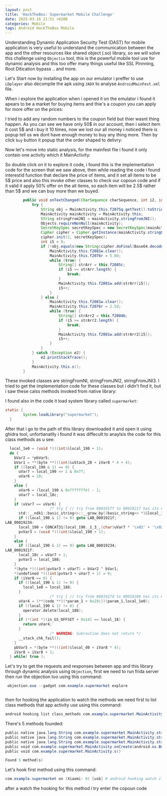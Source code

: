 ```yaml
---
layout: post
title: 'HackTheBox: Supermarket Mobile Challenge'
date: 2025-03-16 21:51 +0200
categories: Mobile
tags: Android HackTheBox Mobile
---
```


Understanding Dynamic Application Security Test (DAST) for mobile application is very useful to understand the communication between the app and the other resources like shared object (.so) library, so we will solve this challenge using `Objectio` tool, this is the powerful mobile tool use for dynamic analysis and this too offer many things useful like SSL Pinnning, Root Ditication bypass .. and more.

Let's Start now by installing the app on our emulator i preffer to use `LDplayer` also decompile the apk using `JADX` to analyse `AndroidMainFest.xml` file.

When i explore the application when i opened it on the emulator i found it apears to be a market for buying items and thie's a coupon you can apply for more offer on the prices: 
![]() 

I tried to add any random numbers to the coupon field but thier wasnt thing happen. As you can see we have only 50$ in our account, then i select item it cost 5$ and i buy it 10 times, now we lost our all money i noticed there is popup tell us we dont have enough money to buy any thing more. Then by click `buy` button it popup that the order shaped to delivry:
![]()

Now let's move into static analysis, for the mainfest file i found it only contain one activity which it MainActivity:
![]()

So double click on it to explore it code, i found this is the implementation code for the screen that we saw above, then while reading the code i found interestid function that declare the price of items, and it set all items to be 5$ price and also this invoke other classes to check our copoun code and if it valid it apply 50% offer on the all items, so each item will be 2.5$ rather than 5$ and we can buy more than we buyed.
```java
        public void onTextChanged(CharSequence charSequence, int i2, int i3, int i4) {
            try {
                String obj = MainActivity.this.f2075q.getText().toString();
                MainActivity mainActivity = MainActivity.this;
                String stringFromJNI = mainActivity.stringFromJNI();
                Objects.requireNonNull(mainActivity);
                SecretKeySpec secretKeySpec = new SecretKeySpec(mainActivity.stringFromJNI2().getBytes(), mainActivity.stringFromJNI3());
                Cipher cipher = Cipher.getInstance(mainActivity.stringFromJNI3());
                cipher.init(2, secretKeySpec);
                int i5 = 0;
                if (!obj.equals(new String(cipher.doFinal(Base64.decode(stringFromJNI, 0)), "utf-8"))) {
                    MainActivity.this.f2081w.clear();
                    MainActivity.this.f2076r = 5.0d;
                    while (true) {
                        String[] strArr = this.f2085c;
                        if (i5 >= strArr.length) {
                            break;
                        }
                        MainActivity.this.f2081w.add(strArr[i5]);
                        i5++;
                    }
                } else {
                    MainActivity.this.f2081w.clear();
                    MainActivity.this.f2076r = 2.5d;
                    while (true) {
                        String[] strArr2 = this.f2084b;
                        if (i5 >= strArr2.length) {
                            break;
                        }
                        MainActivity.this.f2081w.add(strArr2[i5]);
                        i5++;
                    }
                }
            } catch (Exception e2) {
                e2.printStackTrace();
            }
            MainActivity.this.s();
        }
```
These invoked classes are stringFromNI, stringFromJNI2, stringFromJNI3.
I tried to get the implementation code for these classes but i didn't find it, but i saw these calss methods invoked from native library:
![]()

I found also in the code it load system library called `supermarket`:
```java
static {
        System.loadLibrary("supermarket");
  }
```
After that i go to the path of this library downloaded it and open it using ghidra tool, unfortianatlly i found it was diffecult to anaylsis the code for this class methods as u see:
```c
  local_1e0 = (void *)((int)&local_190 + 1);
  do {
    bVar2 = *pbVar5;
    bVar1 = **(byte **)((int)&uStack_28 + iVar8 * 4 + 4);
    if ((local_190 & 1) == 0) {
      uVar7 = local_190 >> 1 & 0x7f;
      uVar6 = 10;
    }
    else {
      uVar6 = (local_190 & 0xfffffffe) - 1;
      uVar7 = local_18c;
    }
    if (uVar7 == uVar6) {
                    /* try { // try from 000191ff to 00019217 has its CatchHandler @ 000192c2 */
      std::__ndk1::basic_string<>::__grow_by((basic_string<> *)&local_190,uVar6,1,uVar6,uVar6,0, 0);
      if ((local_190 & 1) != 0) goto LAB_0001921f;
LAB_00019234:
      local_190 = CONCAT31(local_190._1_3_,(char)uVar7 * '\x02' + '\x02');
      pvVar3 = (void *)((int)&local_190 + 1);
    }
    else {
      if ((local_190 & 1) == 0) goto LAB_00019234;
LAB_0001921f:
      local_18c = uVar7 + 1;
      pvVar3 = local_188;
    }
    *(byte *)((int)pvVar3 + uVar7) = bVar2 ^ bVar1;
    *(undefined *)((int)pvVar3 + uVar7 + 1) = 0;
    if (iVar8 == 0) {
      if ((local_190 & 1) != 0) {
        local_1e0 = local_188;
      }
                    /* try { // try from 0001927d to 00019289 has its CatchHandler @ 000192c0 */
      uVar4 = (**(code **)(*param_1 + 0x29c))(param_1,local_1e0);
      if ((local_190 & 1) != 0) {
        operator.delete(local_188);
      }
      if (*(int *)(in_GS_OFFSET + 0x14) == local_18) {
        return uVar4;
      }
                    /* WARNING: Subroutine does not return */
      __stack_chk_fail();
    }
    pbVar5 = *(byte **)((int)&local_d0 + iVar8 * 4);
    iVar8 = iVar8 + 1;
  } while( true );
```

Let's try to get the requests and responses between app and this library through dynamic analysis using `Objection`, first we need to run frida server then run the objection too using this command:
```powershell
 objection.exe --gadget com.example.supermarket explore
```
![]()

then for hooking the application to watch the methods we need first to list class methods that app activity use using this command:
```powershell
android hooking list class_methods com.example.supermarket.MainActivity
```

There's 5 methods founded: 
```powershell
public native java.lang.String com.example.supermarket.MainActivity.stringFromJNI()
public native java.lang.String com.example.supermarket.MainActivity.stringFromJNI2()
public native java.lang.String com.example.supermarket.MainActivity.stringFromJNI3()
public void com.example.supermarket.MainActivity.onCreate(android.os.Bundle)
public void com.example.supermarket.MainActivity.s()

Found 5 method(s)
```
Let's hook first method using this command: 
```powershell
com.example.supermarket on (Xiaomi: 9) [usb] # android hooking watch class_method com.example.supermarket.MainActivity.stringFromJNI --dump-args --dump-backtrace --dump-return
```
after a watch the hooking for this method i try enter the copoun code 
